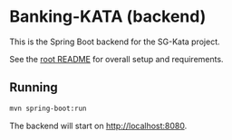 # Banking-KATA (backend)

This is the Spring Boot backend for the SG-Kata project.

See the [root README](../README.md) for overall setup and requirements.

## Running

```sh
mvn spring-boot:run
```

The backend will start on [http://localhost:8080](http://localhost:8080).
